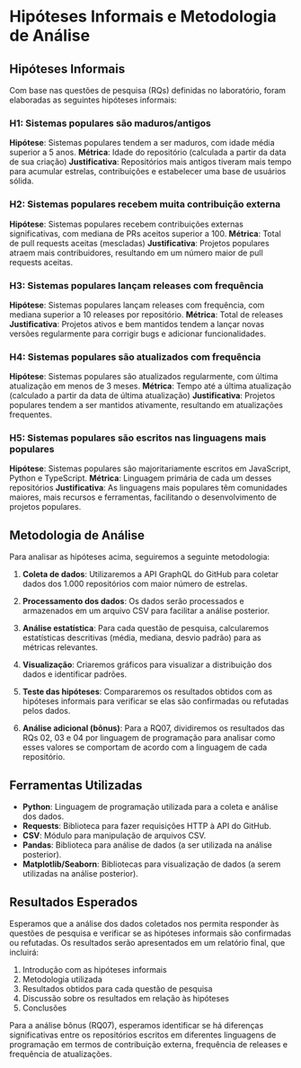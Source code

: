 # Hipóteses Informais e Metodologia de Análise

## Hipóteses Informais

Com base nas questões de pesquisa (RQs) definidas no laboratório, foram elaboradas as seguintes hipóteses informais:

### H1: Sistemas populares são maduros/antigos
**Hipótese**: Sistemas populares tendem a ser maduros, com idade média superior a 5 anos.
**Métrica**: Idade do repositório (calculada a partir da data de sua criação)
**Justificativa**: Repositórios mais antigos tiveram mais tempo para acumular estrelas, contribuições e estabelecer uma base de usuários sólida.

### H2: Sistemas populares recebem muita contribuição externa
**Hipótese**: Sistemas populares recebem contribuições externas significativas, com mediana de PRs aceitos superior a 100.
**Métrica**: Total de pull requests aceitas (mescladas)
**Justificativa**: Projetos populares atraem mais contribuidores, resultando em um número maior de pull requests aceitas.

### H3: Sistemas populares lançam releases com frequência
**Hipótese**: Sistemas populares lançam releases com frequência, com mediana superior a 10 releases por repositório.
**Métrica**: Total de releases
**Justificativa**: Projetos ativos e bem mantidos tendem a lançar novas versões regularmente para corrigir bugs e adicionar funcionalidades.

### H4: Sistemas populares são atualizados com frequência
**Hipótese**: Sistemas populares são atualizados regularmente, com última atualização em menos de 3 meses.
**Métrica**: Tempo até a última atualização (calculado a partir da data de última atualização)
**Justificativa**: Projetos populares tendem a ser mantidos ativamente, resultando em atualizações frequentes.

### H5: Sistemas populares são escritos nas linguagens mais populares
**Hipótese**: Sistemas populares são majoritariamente escritos em JavaScript, Python e TypeScript.
**Métrica**: Linguagem primária de cada um desses repositórios
**Justificativa**: As linguagens mais populares têm comunidades maiores, mais recursos e ferramentas, facilitando o desenvolvimento de projetos populares.

## Metodologia de Análise

Para analisar as hipóteses acima, seguiremos a seguinte metodologia:

1. **Coleta de dados**: Utilizaremos a API GraphQL do GitHub para coletar dados dos 1.000 repositórios com maior número de estrelas.

2. **Processamento dos dados**: Os dados serão processados e armazenados em um arquivo CSV para facilitar a análise posterior.

3. **Análise estatística**: Para cada questão de pesquisa, calcularemos estatísticas descritivas (média, mediana, desvio padrão) para as métricas relevantes.

4. **Visualização**: Criaremos gráficos para visualizar a distribuição dos dados e identificar padrões.

5. **Teste das hipóteses**: Compararemos os resultados obtidos com as hipóteses informais para verificar se elas são confirmadas ou refutadas pelos dados.

6. **Análise adicional (bônus)**: Para a RQ07, dividiremos os resultados das RQs 02, 03 e 04 por linguagem de programação para analisar como esses valores se comportam de acordo com a linguagem de cada repositório.

## Ferramentas Utilizadas

- **Python**: Linguagem de programação utilizada para a coleta e análise dos dados.
- **Requests**: Biblioteca para fazer requisições HTTP à API do GitHub.
- **CSV**: Módulo para manipulação de arquivos CSV.
- **Pandas**: Biblioteca para análise de dados (a ser utilizada na análise posterior).
- **Matplotlib/Seaborn**: Bibliotecas para visualização de dados (a serem utilizadas na análise posterior).

## Resultados Esperados

Esperamos que a análise dos dados coletados nos permita responder às questões de pesquisa e verificar se as hipóteses informais são confirmadas ou refutadas. Os resultados serão apresentados em um relatório final, que incluirá:

1. Introdução com as hipóteses informais
2. Metodologia utilizada
3. Resultados obtidos para cada questão de pesquisa
4. Discussão sobre os resultados em relação às hipóteses
5. Conclusões

Para a análise bônus (RQ07), esperamos identificar se há diferenças significativas entre os repositórios escritos em diferentes linguagens de programação em termos de contribuição externa, frequência de releases e frequência de atualizações.